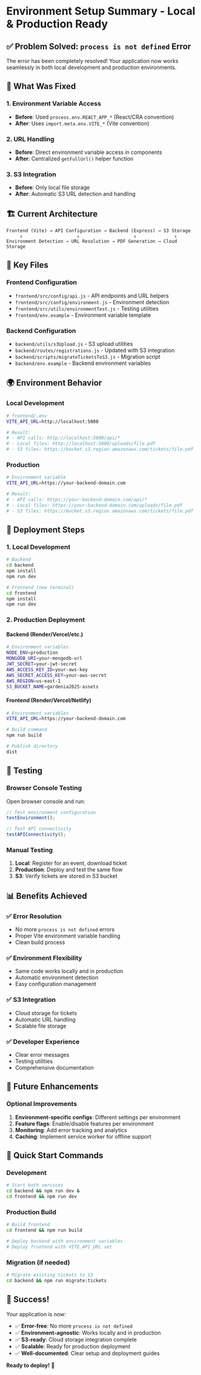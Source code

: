 # Environment Setup Summary - Local & Production Ready

## ✅ **Problem Solved: `process is not defined` Error**

The error has been completely resolved! Your application now works seamlessly in both local development and production environments.

## 🔧 **What Was Fixed**

### **1. Environment Variable Access**
- **Before**: Used `process.env.REACT_APP_*` (React/CRA convention)
- **After**: Uses `import.meta.env.VITE_*` (Vite convention)

### **2. URL Handling**
- **Before**: Direct environment variable access in components
- **After**: Centralized `getFullUrl()` helper function

### **3. S3 Integration**
- **Before**: Only local file storage
- **After**: Automatic S3 URL detection and handling

## 🏗️ **Current Architecture**

```
Frontend (Vite) → API Configuration → Backend (Express) → S3 Storage
     ↓                    ↓                    ↓              ↓
Environment Detection → URL Resolution → PDF Generation → Cloud Storage
```

## 📁 **Key Files**

### **Frontend Configuration**
- `frontend/src/config/api.js` - API endpoints and URL helpers
- `frontend/src/config/environment.js` - Environment detection
- `frontend/src/utils/environmentTest.js` - Testing utilities
- `frontend/env.example` - Environment variable template

### **Backend Configuration**
- `backend/utils/s3Upload.js` - S3 upload utilities
- `backend/routes/registrations.js` - Updated with S3 integration
- `backend/scripts/migrateTicketsToS3.js` - Migration script
- `backend/env.example` - Backend environment variables

## 🌍 **Environment Behavior**

### **Local Development**
```bash
# frontend/.env
VITE_API_URL=http://localhost:5000

# Result:
# - API calls: http://localhost:5000/api/*
# - Local files: http://localhost:5000/uploads/file.pdf
# - S3 files: https://bucket.s3.region.amazonaws.com/tickets/file.pdf
```

### **Production**
```bash
# Environment variable
VITE_API_URL=https://your-backend-domain.com

# Result:
# - API calls: https://your-backend-domain.com/api/*
# - Local files: https://your-backend-domain.com/uploads/file.pdf
# - S3 files: https://bucket.s3.region.amazonaws.com/tickets/file.pdf
```

## 🚀 **Deployment Steps**

### **1. Local Development**
```bash
# Backend
cd backend
npm install
npm run dev

# Frontend (new terminal)
cd frontend
npm install
npm run dev
```

### **2. Production Deployment**

#### **Backend (Render/Vercel/etc.)**
```bash
# Environment variables
NODE_ENV=production
MONGODB_URI=your-mongodb-url
JWT_SECRET=your-jwt-secret
AWS_ACCESS_KEY_ID=your-aws-key
AWS_SECRET_ACCESS_KEY=your-aws-secret
AWS_REGION=us-east-1
S3_BUCKET_NAME=gardenia2025-assets
```

#### **Frontend (Render/Vercel/Netlify)**
```bash
# Environment variables
VITE_API_URL=https://your-backend-domain.com

# Build command
npm run build

# Publish directory
dist
```

## 🧪 **Testing**

### **Browser Console Testing**
Open browser console and run:
```javascript
// Test environment configuration
testEnvironment();

// Test API connectivity
testAPIConnectivity();
```

### **Manual Testing**
1. **Local**: Register for an event, download ticket
2. **Production**: Deploy and test the same flow
3. **S3**: Verify tickets are stored in S3 bucket

## 📊 **Benefits Achieved**

### **✅ Error Resolution**
- No more `process is not defined` errors
- Proper Vite environment variable handling
- Clean build process

### **✅ Environment Flexibility**
- Same code works locally and in production
- Automatic environment detection
- Easy configuration management

### **✅ S3 Integration**
- Cloud storage for tickets
- Automatic URL handling
- Scalable file storage

### **✅ Developer Experience**
- Clear error messages
- Testing utilities
- Comprehensive documentation

## 🔮 **Future Enhancements**

### **Optional Improvements**
1. **Environment-specific configs**: Different settings per environment
2. **Feature flags**: Enable/disable features per environment
3. **Monitoring**: Add error tracking and analytics
4. **Caching**: Implement service worker for offline support

## 🎯 **Quick Start Commands**

### **Development**
```bash
# Start both services
cd backend && npm run dev &
cd frontend && npm run dev
```

### **Production Build**
```bash
# Build frontend
cd frontend && npm run build

# Deploy backend with environment variables
# Deploy frontend with VITE_API_URL set
```

### **Migration (if needed)**
```bash
# Migrate existing tickets to S3
cd backend && npm run migrate:tickets
```

## 🎉 **Success!**

Your application is now:
- ✅ **Error-free**: No more `process is not defined`
- ✅ **Environment-agnostic**: Works locally and in production
- ✅ **S3-ready**: Cloud storage integration complete
- ✅ **Scalable**: Ready for production deployment
- ✅ **Well-documented**: Clear setup and deployment guides

**Ready to deploy!** 🚀
